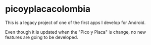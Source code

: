 # picoyplacacolombia
This is a legacy project of one of the first apps I develop for Android.

Even though it is updated when the "Pico y Placa" is change, no new features are going to be developed.
